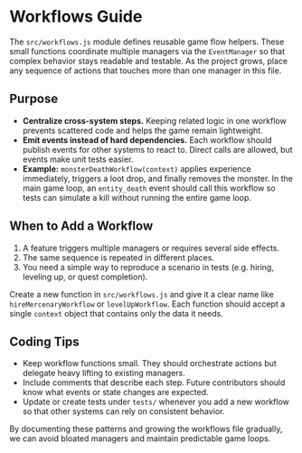 # Workflows Guide

The `src/workflows.js` module defines reusable game flow helpers. These small
functions coordinate multiple managers via the `EventManager` so that complex
behavior stays readable and testable. As the project grows, place any sequence
of actions that touches more than one manager in this file.

## Purpose
- **Centralize cross-system steps.** Keeping related logic in one workflow
  prevents scattered code and helps the game remain lightweight.
- **Emit events instead of hard dependencies.** Each workflow should publish
  events for other systems to react to. Direct calls are allowed, but events
  make unit tests easier.
- **Example:** `monsterDeathWorkflow(context)` applies experience immediately,
  triggers a loot drop, and finally removes the monster. In the main game
  loop, an `entity_death` event should call this workflow so tests can
  simulate a kill without running the entire game loop.

## When to Add a Workflow
1. A feature triggers multiple managers or requires several side effects.
2. The same sequence is repeated in different places.
3. You need a simple way to reproduce a scenario in tests (e.g. hiring,
   leveling up, or quest completion).

Create a new function in `src/workflows.js` and give it a clear name like
`hireMercenaryWorkflow` or `levelUpWorkflow`. Each function should accept a
single `context` object that contains only the data it needs.

## Coding Tips
- Keep workflow functions small. They should orchestrate actions but delegate
  heavy lifting to existing managers.
- Include comments that describe each step. Future contributors should know what
  events or state changes are expected.
- Update or create tests under `tests/` whenever you add a new workflow so that
  other systems can rely on consistent behavior.

By documenting these patterns and growing the workflows file gradually, we can
avoid bloated managers and maintain predictable game loops.

